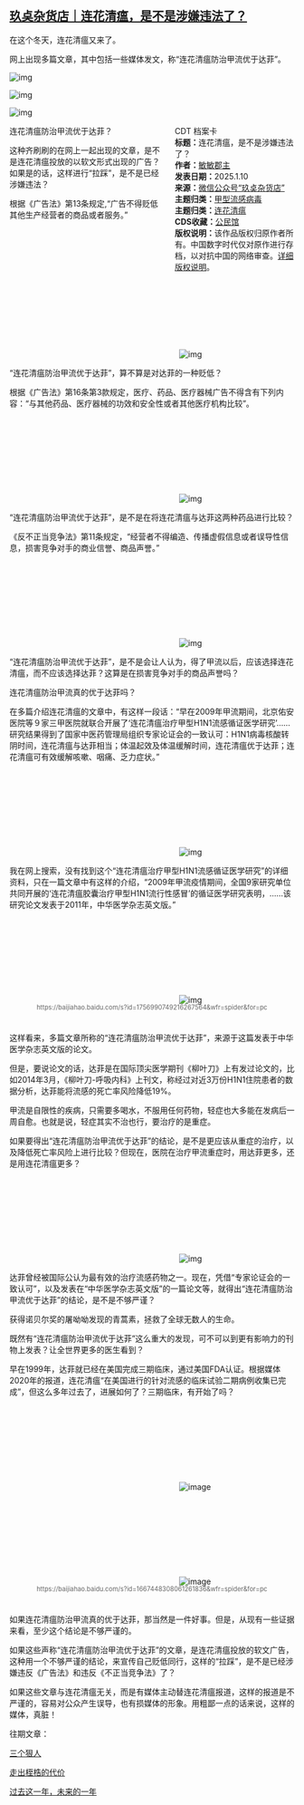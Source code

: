 <!--1736552776000-->
[玖奌杂货店｜连花清瘟，是不是涉嫌违法了？](https://chinadigitaltimes.net/chinese/714857.html)
------

<p>在这个冬天，连花清瘟又来了。</p><p>网上出现多篇文章，其中包括一些媒体发文，称“连花清瘟防治甲流优于达菲”。</p><p><img decoding="async" src="https://chinadigitaltimes.net/chinese/files/2025/01/post-714857-6781af1854fe4.png" alt="img"></p><p><img decoding="async" src="https://chinadigitaltimes.net/chinese/files/2025/01/post-714857-6781af185aed4.png" alt="img"></p><p><img decoding="async" src="https://chinadigitaltimes.net/chinese/files/2025/01/post-714857-6781af186169a.png" alt="img"></p><div style="width:42%;float:right;padding-left:20px"><div class="su-spoiler su-spoiler-style-fancy su-spoiler-icon-chevron-circle" data-scroll-offset="0" data-anchor-in-url="no"><div class="su-spoiler-title" tabindex="0" role="button"><span class="su-spoiler-icon"></span>CDT 档案卡</div><div class="su-spoiler-content su-u-clearfix su-u-trim"><strong>标题：</strong>连花清瘟，是不是涉嫌违法了？<br><strong>作者：</strong><a href="https://chinadigitaltimes.net/space/玖奌杂货店" target="_blank">敏敏郡主</a><br><strong>发表日期：</strong>2025.1.10<br><strong>来源：</strong><a href="https://web.archive.org/web/https://mp.weixin.qq.com/s/zQ-g7T-ZOmfLIxlMzWBFWw" target="_blank">微信公众号“玖奌杂货店”</a><br><strong>主题归类：</strong><a href="https://chinadigitaltimes.net/space/甲型流感病毒" target="_blank">甲型流感病毒</a><br><strong>主题归类：</strong><a href="https://chinadigitaltimes.net/space/连花清瘟" target="_blank">连花清瘟</a><br><strong>CDS收藏：</strong><a href="https://chinadigitaltimes.net/space/%E5%85%AC%E6%B0%91%E9%A6%86" target="_blank" rel="noopener">公民馆</a><br><strong>版权说明：</strong>该作品版权归原作者所有。中国数字时代仅对原作进行存档，以对抗中国的网络审查。<a href="https://chinadigitaltimes.net/chinese/copyright">详细版权说明</a>。</div></div></div><p>连花清瘟防治甲流优于达菲？</p><p>这种齐刷刷的在网上一起出现的文章，是不是连花清瘟投放的以软文形式出现的广告？如果是的话，这样进行“拉踩”，是不是已经涉嫌违法？</p><p>根据《广告法》第13条规定,“广告不得贬低其他生产经营者的商品或者服务。”</p><p><img decoding="async" src="data:image/svg+xml,%3Csvg%20xmlns='http://www.w3.org/2000/svg'%20viewBox='0%200%200%200'%3E%3C/svg%3E" alt="img" data-lazy-src="https://chinadigitaltimes.net/chinese/files/2025/01/post-714857-6781af1869471.png"><noscript><img decoding="async" src="https://chinadigitaltimes.net/chinese/files/2025/01/post-714857-6781af1869471.png" alt="img"></noscript></p><p>“连花清瘟防治甲流优于达菲”，算不算是对达菲的一种贬低？</p><p>根据《广告法》第16条第3款规定，医疗、药品、医疗器械广告不得含有下列内容：“与其他药品、医疗器械的功效和安全性或者其他医疗机构比较”。</p><p><img decoding="async" src="data:image/svg+xml,%3Csvg%20xmlns='http://www.w3.org/2000/svg'%20viewBox='0%200%200%200'%3E%3C/svg%3E" alt="img" data-lazy-src="https://chinadigitaltimes.net/chinese/files/2025/01/post-714857-6781af187037e.png"><noscript><img decoding="async" src="https://chinadigitaltimes.net/chinese/files/2025/01/post-714857-6781af187037e.png" alt="img"></noscript></p><p>“连花清瘟防治甲流优于达菲”，是不是在将连花清瘟与达菲这两种药品进行比较？</p><p>《反不正当竞争法》第11条规定，“经营者不得编造、传播虚假信息或者误导性信息，损害竞争对手的商业信誉、商品声誉。”</p><p><img decoding="async" src="data:image/svg+xml,%3Csvg%20xmlns='http://www.w3.org/2000/svg'%20viewBox='0%200%200%200'%3E%3C/svg%3E" alt="img" data-lazy-src="https://chinadigitaltimes.net/chinese/files/2025/01/post-714857-6781af1876ec6.png"><noscript><img decoding="async" src="https://chinadigitaltimes.net/chinese/files/2025/01/post-714857-6781af1876ec6.png" alt="img"></noscript></p><p>“连花清瘟防治甲流优于达菲”，是不是会让人认为，得了甲流以后，应该选择连花清瘟，而不应该选择达菲？这算是在损害竞争对手的商品声誉吗？</p><p>连花清瘟防治甲流真的优于达菲吗？</p><p>在多篇介绍连花清瘟的文章中，有这样一段话：“早在2009年甲流期间，北京佑安医院等９家三甲医院就联合开展了‘连花清瘟治疗甲型H1N1流感循证医学研究’……研究结果得到了国家中医药管理局组织专家论证会的一致认可：H1N1病毒核酸转阴时间，连花清瘟与达菲相当；体温起效及体温缓解时间，连花清瘟优于达菲；连花清瘟可有效缓解咳嗽、咽痛、乏力症状。”</p><p><img decoding="async" src="data:image/svg+xml,%3Csvg%20xmlns='http://www.w3.org/2000/svg'%20viewBox='0%200%200%200'%3E%3C/svg%3E" alt="img" data-lazy-src="https://chinadigitaltimes.net/chinese/files/2025/01/post-714857-6781af187de2d.png"><noscript><img decoding="async" src="https://chinadigitaltimes.net/chinese/files/2025/01/post-714857-6781af187de2d.png" alt="img"></noscript></p><p>我在网上搜索，没有找到这个“连花清瘟治疗甲型H1N1流感循证医学研究”的详细资料，只在一篇文章中有这样的介绍，“2009年甲流疫情期间，全国9家研究单位共同开展的‘连花清瘟胶囊治疗甲型H1N1流行性感冒’的循证医学研究表明，……该研究论文发表于2011年，中华医学杂志英文版。”</p><p><img decoding="async" src="data:image/svg+xml,%3Csvg%20xmlns='http://www.w3.org/2000/svg'%20viewBox='0%200%200%200'%3E%3C/svg%3E" alt="img" data-lazy-src="https://chinadigitaltimes.net/chinese/files/2025/01/post-714857-6781af188438b.png"><noscript><img decoding="async" src="https://chinadigitaltimes.net/chinese/files/2025/01/post-714857-6781af188438b.png" alt="img"></noscript></p><span style="font-size: 0.8em;color: #666;display: block;text-align: center;margin-bottom:32px; margin-top: -20px;line-height:22px;">https://baijiahao.baidu.com/s?id=1756990749216267564&amp;wfr=spider&amp;for=pc</span><p>这样看来，多篇文章所称的“连花清瘟防治甲流优于达菲”，来源于这篇发表于中华医学杂志英文版的论文。</p><p>但是，要说论文的话，达菲是在国际顶尖医学期刊《柳叶刀》上有发过论文的，比如2014年3月，《柳叶刀-呼吸内科》上刊文，称经过对近3万份H1N1住院患者的数据分析，达菲能将流感的死亡率风险降低19%。</p><p>甲流是自限性的疾病，只需要多喝水，不服用任何药物，轻症也大多能在发病后一周自愈。也就是说，轻症其实不治也行，要治疗的是重症。</p><p>如果要得出“连花清瘟防治甲流优于达菲”的结论，是不是更应该从重症的治疗，以及降低死亡率风险上进行比较？但现在，医院在治疗甲流重症时，用达菲更多，还是用连花清瘟更多？</p><p><img decoding="async" src="data:image/svg+xml,%3Csvg%20xmlns='http://www.w3.org/2000/svg'%20viewBox='0%200%200%200'%3E%3C/svg%3E" alt="img" data-lazy-src="https://chinadigitaltimes.net/chinese/files/2025/01/post-714857-6781af188c195."><noscript><img decoding="async" src="https://chinadigitaltimes.net/chinese/files/2025/01/post-714857-6781af188c195." alt="img"></noscript></p><p>达菲曾经被国际公认为最有效的治疗流感药物之一。现在，凭借“专家论证会的一致认可”，以及发表在“中华医学杂志英文版”的一篇论文等，就得出“连花清瘟防治甲流优于达菲”的结论，是不是不够严谨？</p><p>获得诺贝尔奖的屠呦呦发现的青蒿素，拯救了全球无数人的生命。</p><p>既然有“连花清瘟防治甲流优于达菲”这么重大的发现，可不可以到更有影响力的刊物上发表？让全世界更多的医生看到？</p><p>早在1999年，达菲就已经在美国完成三期临床，通过美国FDA认证。根据媒体2020年的报道，连花清瘟“在美国进行的针对流感的临床试验二期病例收集已完成”，但这么多年过去了，进展如何了？三期临床，有开始了吗？</p><p><img decoding="async" src="data:image/svg+xml,%3Csvg%20xmlns='http://www.w3.org/2000/svg'%20viewBox='0%200%200%200'%3E%3C/svg%3E" alt="image" data-lazy-src="https://chinadigitaltimes.net/chinese/files/2025/01/post-714857-6781af1892b80.png"><noscript><img decoding="async" src="https://chinadigitaltimes.net/chinese/files/2025/01/post-714857-6781af1892b80.png" alt="image"></noscript></p><p><img decoding="async" src="data:image/svg+xml,%3Csvg%20xmlns='http://www.w3.org/2000/svg'%20viewBox='0%200%200%200'%3E%3C/svg%3E" alt="image" data-lazy-src="https://chinadigitaltimes.net/chinese/files/2025/01/post-714857-6781af189a0a1.png"><noscript><img decoding="async" src="https://chinadigitaltimes.net/chinese/files/2025/01/post-714857-6781af189a0a1.png" alt="image"></noscript></p><span style="font-size: 0.8em;color: #666;display: block;text-align: center;margin-bottom:32px; margin-top: -20px;line-height:22px;">https://baijiahao.baidu.com/s?id=1667448308061261836&amp;wfr=spider&amp;for=pc</span><p>如果连花清瘟防治甲流真的优于达菲，那当然是一件好事。但是，从现有一些证据来看，至少这个结论是不够严谨的。</p><p>如果这些声称“连花清瘟防治甲流优于达菲”的文章，是连花清瘟投放的软文广告，这种用一个不够严谨的结论，来宣传自己贬低同行，这样的“拉踩”，是不是已经涉嫌违反《广告法》和违反《不正当竞争法》了？</p><p>如果这些文章与连花清瘟无关，而是有媒体主动替连花清瘟报道，这样的报道是不严谨的，容易对公众产生误导，也有损媒体的形象。用粗鄙一点的话来说，这样的媒体，真脏！</p><p>往期文章：</p><p><a href="https://mp.weixin.qq.com/s?__biz=MzU1NzU5MjU1Ng==&amp;mid=2247493961&amp;idx=1&amp;sn=2f05e8a9331fdb17743a645eeffbf49b&amp;scene=21#wechat_redirect">三个狠人</a></p><p><a href="https://mp.weixin.qq.com/s?__biz=MjM5NDMyOTExMg==&amp;mid=2455631601&amp;idx=1&amp;sn=737bdbced6fafc7c6804475aca0197f3&amp;scene=21#wechat_redirect">走出桎梏的代价</a></p><p><a href="https://mp.weixin.qq.com/s?__biz=MzI4OTc5MDEyNA==&amp;mid=2247501889&amp;idx=1&amp;sn=50651dd56725f7e24c33407a19fc244f&amp;scene=21#wechat_redirect">过去这一年，未来的一年</a></p><div class="addtoany_share_save_container addtoany_content addtoany_content_bottom"><div class="a2a_kit a2a_kit_size_32 addtoany_list" data-a2a-url="https://chinadigitaltimes.net/chinese/714857.html" data-a2a-title="玖奌杂货店｜连花清瘟，是不是涉嫌违法了？"><a class="a2a_button_facebook" href="https://www.addtoany.com/add_to/facebook?linkurl=https%3A%2F%2Fchinadigitaltimes.net%2Fchinese%2F714857.html&amp;linkname=%E7%8E%96%E5%A5%8C%E6%9D%82%E8%B4%A7%E5%BA%97%EF%BD%9C%E8%BF%9E%E8%8A%B1%E6%B8%85%E7%98%9F%EF%BC%8C%E6%98%AF%E4%B8%8D%E6%98%AF%E6%B6%89%E5%AB%8C%E8%BF%9D%E6%B3%95%E4%BA%86%EF%BC%9F" title="Facebook" rel="nofollow noopener" target="_blank"></a><a class="a2a_button_twitter" href="https://www.addtoany.com/add_to/twitter?linkurl=https%3A%2F%2Fchinadigitaltimes.net%2Fchinese%2F714857.html&amp;linkname=%E7%8E%96%E5%A5%8C%E6%9D%82%E8%B4%A7%E5%BA%97%EF%BD%9C%E8%BF%9E%E8%8A%B1%E6%B8%85%E7%98%9F%EF%BC%8C%E6%98%AF%E4%B8%8D%E6%98%AF%E6%B6%89%E5%AB%8C%E8%BF%9D%E6%B3%95%E4%BA%86%EF%BC%9F" title="Twitter" rel="nofollow noopener" target="_blank"></a><a class="a2a_button_telegram" href="https://www.addtoany.com/add_to/telegram?linkurl=https%3A%2F%2Fchinadigitaltimes.net%2Fchinese%2F714857.html&amp;linkname=%E7%8E%96%E5%A5%8C%E6%9D%82%E8%B4%A7%E5%BA%97%EF%BD%9C%E8%BF%9E%E8%8A%B1%E6%B8%85%E7%98%9F%EF%BC%8C%E6%98%AF%E4%B8%8D%E6%98%AF%E6%B6%89%E5%AB%8C%E8%BF%9D%E6%B3%95%E4%BA%86%EF%BC%9F" title="Telegram" rel="nofollow noopener" target="_blank"></a><a class="a2a_button_reddit" href="https://www.addtoany.com/add_to/reddit?linkurl=https%3A%2F%2Fchinadigitaltimes.net%2Fchinese%2F714857.html&amp;linkname=%E7%8E%96%E5%A5%8C%E6%9D%82%E8%B4%A7%E5%BA%97%EF%BD%9C%E8%BF%9E%E8%8A%B1%E6%B8%85%E7%98%9F%EF%BC%8C%E6%98%AF%E4%B8%8D%E6%98%AF%E6%B6%89%E5%AB%8C%E8%BF%9D%E6%B3%95%E4%BA%86%EF%BC%9F" title="Reddit" rel="nofollow noopener" target="_blank"></a><a class="a2a_button_whatsapp" href="https://www.addtoany.com/add_to/whatsapp?linkurl=https%3A%2F%2Fchinadigitaltimes.net%2Fchinese%2F714857.html&amp;linkname=%E7%8E%96%E5%A5%8C%E6%9D%82%E8%B4%A7%E5%BA%97%EF%BD%9C%E8%BF%9E%E8%8A%B1%E6%B8%85%E7%98%9F%EF%BC%8C%E6%98%AF%E4%B8%8D%E6%98%AF%E6%B6%89%E5%AB%8C%E8%BF%9D%E6%B3%95%E4%BA%86%EF%BC%9F" title="WhatsApp" rel="nofollow noopener" target="_blank"></a><a class="a2a_button_email" href="https://www.addtoany.com/add_to/email?linkurl=https%3A%2F%2Fchinadigitaltimes.net%2Fchinese%2F714857.html&amp;linkname=%E7%8E%96%E5%A5%8C%E6%9D%82%E8%B4%A7%E5%BA%97%EF%BD%9C%E8%BF%9E%E8%8A%B1%E6%B8%85%E7%98%9F%EF%BC%8C%E6%98%AF%E4%B8%8D%E6%98%AF%E6%B6%89%E5%AB%8C%E8%BF%9D%E6%B3%95%E4%BA%86%EF%BC%9F" title="Email" rel="nofollow noopener" target="_blank"></a><a class="a2a_button_copy_link" href="https://www.addtoany.com/add_to/copy_link?linkurl=https%3A%2F%2Fchinadigitaltimes.net%2Fchinese%2F714857.html&amp;linkname=%E7%8E%96%E5%A5%8C%E6%9D%82%E8%B4%A7%E5%BA%97%EF%BD%9C%E8%BF%9E%E8%8A%B1%E6%B8%85%E7%98%9F%EF%BC%8C%E6%98%AF%E4%B8%8D%E6%98%AF%E6%B6%89%E5%AB%8C%E8%BF%9D%E6%B3%95%E4%BA%86%EF%BC%9F" title="Copy Link" rel="nofollow noopener" target="_blank"></a><a class="a2a_dd addtoany_share_save addtoany_share" href="https://www.addtoany.com/share"></a></div></div>

